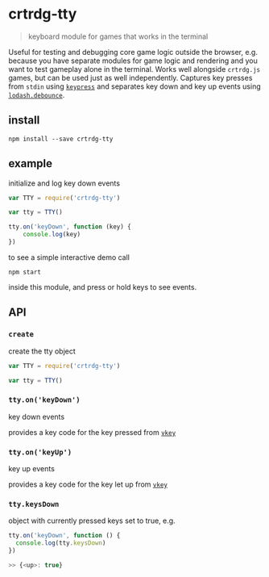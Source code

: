 # crtrdg-tty

> keyboard module for games that works in the terminal

Useful for testing and debugging core game logic outside the browser, e.g. because you have separate modules for game logic and rendering and you want to test gameplay alone in the terminal. Works well alongside `crtrdg.js` games, but can be used just as well independently. Captures key presses from `stdin` using [`keypress`](https://github.com/TooTallNate/keypress) and separates key down and key up events using [`lodash.debounce`](https://github.com/lodash/lodash).

## install

    npm install --save crtrdg-tty

## example

initialize and log key down events

```javascript
var TTY = require('crtrdg-tty')

var tty = TTY()

tty.on('keyDown', function (key) {
	console.log(key)
})
```

to see a simple interactive demo call

	npm start

inside this module, and press or hold keys to see events.

## API

### `create`

create the tty object

```javascript
var TTY = require('crtrdg-tty')

var tty = TTY()
```

### `tty.on('keyDown')`

key down events

provides a key code for the key pressed from [`vkey`](https://github.com/chrisdickinson/vkey/)

### `tty.on('keyUp')`

key up events

provides a key code for the key let up from [`vkey`](https://github.com/chrisdickinson/vkey/)

### `tty.keysDown`

object with currently pressed keys set to true, e.g.

```javascript
tty.on('keyDown', function () {
  console.log(tty.keysDown)
})

>> {<up>: true}
```
